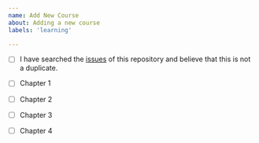```yaml
---
name: Add New Course
about: Adding a new course
labels: 'learning'

---
```


- [ ] I have searched the [issues](https://github.com/coatk1/datacamp/issues) of this repository and believe that this is not a duplicate.

- [ ] Chapter 1
- [ ] Chapter 2
- [ ] Chapter 3
- [ ] Chapter 4
